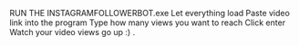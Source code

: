 RUN THE INSTAGRAMFOLLOWERBOT.exe Let everything load Paste video link into the program Type how many views you want to reach Click enter Watch your video views go up :) .
